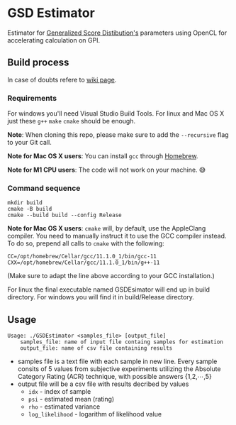 # GSD Estimator

Estimator for [Generalized Score Distibution's](https://arxiv.org/abs/1909.04369) parameters using OpenCL for accelerating calculation on GPI.

## Build process
In case of doubts refere to [wiki page](https://github.com/srokadev/GSDEstimator/wiki).

### Requirements
For windows you'll need Visual Studio Build Tools.
For linux and Mac OS X just these `g++` `make` `cmake` should be enough.

**Note**: When cloning this repo, please make sure to add the `--recursive` flag to your Git call.

**Note for Mac OS X users**: You can install `gcc` through [Homebrew](https://formulae.brew.sh/formula/gcc#default).

**Note for M1 CPU users**: The code will not work on your machine. 😅

### Command sequence

```
mkdir build
cmake -B build
cmake --build build --config Release
```

**Note for Mac OS X users**: `cmake` will, by default, use the AppleClang compiler. You need to manually instruct it to use the GCC compiler instead.
To do so, prepend all calls to `cmake` with the following:
```
CC=/opt/homebrew/Cellar/gcc/11.1.0_1/bin/gcc-11 CXX=/opt/homebrew/Cellar/gcc/11.1.0_1/bin/g++-11
```
(Make sure to adapt the line above according to your GCC installation.)

For linux the final executable named GSDEsimator will end up in build directory.
For windows you will find it in build/Release directory.

## Usage

```
Usage: ./GSDEstimator <samples_file> [output_file]
	samples_file: name of input file containg samples for estimation
	output_file: name of csv file containing results
```

- samples file is a text file with each sample in new line. Every sample consits of 5 values from subjective experiments utilizing the Absolute Category Rating (ACR) technique, with possible answers {1,2,⋯,5} 
- output file will be a csv file with results decribed by values
  - `idx` - index of sample
  - `psi` - estimated mean (rating)
  - `rho` - estimated variance
  - `log_likelihood` - logarithm of likelihood value
